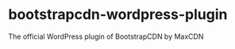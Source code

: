 bootstrapcdn-wordpress-plugin
=============================

The official WordPress plugin of BootstrapCDN by MaxCDN
